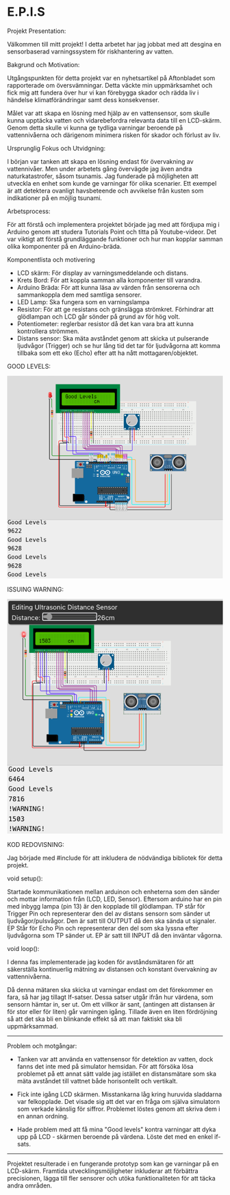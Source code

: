 # E.P.I.S
Projekt Presentation: 

Välkommen till mitt projekt!
I detta arbetet har jag jobbat med att desgina en sensorbaserad varningssystem för riskhantering av vatten. 

Bakgrund och Motivation:

Utgångspunkten för detta projekt var en nyhetsartikel på Aftonbladet som rapporterade om översvämningar. Detta väckte min uppmärksamhet och fick mig att fundera över hur vi kan förebygga skador och rädda liv i händelse klimatförändringar samt dess konsekvenser.

Målet var att skapa en lösning med hjälp av en vattensensor, som skulle kunna upptäcka vatten och vidarebefordra relevanta data till en LCD-skärm. Genom detta skulle vi kunna ge tydliga varningar beroende på vattennivåerna och därigenom minimera risken för skador och förlust av liv.

Ursprunglig Fokus och Utvidgning:

I början var tanken att skapa en lösning endast för övervakning av vattennivåer. Men under arbetets gång övervägde jag även andra naturkatastrofer, såsom tsunamis. Jag funderade på möjligheten att utveckla en enhet som kunde ge varningar för olika scenarier. Ett exempel är att detektera ovanligt havsbeteende och avvikelse från kusten som indikationer på en möjlig tsunami.

Arbetsprocess: 

För att förstå och implementera projektet började jag med att fördjupa mig i Arduino genom att studera Tutorials Point och titta på Youtube-videor. Det var viktigt att förstå grundläggande funktioner och hur man kopplar samman olika komponenter på en Arduino-bräda.

Komponentlista och motivering
- LCD skärm: För display av varningsmeddelande och distans.
- Krets Bord: För att koppla samman alla komponenter till varandra.
- Arduino Bräda: För att kunna läsa av värden från sensorerna och
sammankoppla dem med samtliga sensorer.
- LED Lamp: Ska fungera som en varningslampa
- Resistor: För att ge resistans och gränslägga strömkret. Förhindrar att
glödlampan och LCD går sönder på grund av för hög volt.
- Potentiometer: reglerbar resistor då det kan vara bra att kunna kontrollera
strömmen.
- Distans sensor: Ska mäta avståndet genom att skicka ut pulserande
ljudvågor (Trigger) och se hur lång tid det tar för ljudvågorna att komma tillbaka som ett eko (Echo) efter att ha nått mottagaren/objektet.

GOOD LEVELS:

![](GL.png)

ISSUING WARNING:

![](Warning%20.png)


KOD REDOVISNING:

Jag började med #include för att inkludera de nödvändiga bibliotek för detta projekt. 

void setup():

Startade kommunikationen mellan arduinon och enheterna som den sänder och mottar information från (LCD, LED, Sensor). 
Eftersom arduino har en pin med inbygg lampa (pin 13) är den kopplade till glödlampan.
TP står för Trigger Pin och representerar den del av distans sensorn som sänder ut ljudvågor/pulsvågor. Den är satt till OUTPUT då den ska sända ut signaler. 
EP Står för Echo Pin och representerar den del som ska lyssna efter ljudvågorna som TP sänder ut. EP är satt till INPUT då den inväntar vågorna.

void loop():

I denna fas implementerade jag koden för avståndsmätaren för att säkerställa kontinuerlig mätning av distansen 
och konstant övervakning av vattennivåerna.

Då denna mätaren ska skicka ut varningar endast om det förekommer en fara, så har jag tillagt If-satser. 
Dessa satser utgår ifrån hur värdena, som sensorn hämtar in, ser ut. Om ett villkor är sant, (antingen att distansen är för stor eller för liten) går varningen igång. Tillade även en liten fördröjning så att det ska bli en blinkande effekt så att man faktiskt ska bli uppmärksammad.

-----

Problem och motgångar:

- Tanken var att använda en vattensensor för detektion av vatten, dock fanns det inte med på simulator hemsidan.
  För att försöka lösa problemet på ett annat sätt valde jag istället en distansmätare som ska mäta avståndet till vattnet både horisontellt och vertikalt.

- Fick inte igång LCD skärmen. Misstankarna låg kring huruvida sladdarna var felkopplade. Det visade sig att det var en fråga om själva simulatorn som verkade känslig   för siffror. Problemet löstes genom att skriva dem i en annan ordning.
  
- Hade problem med att få mina "Good levels" kontra varningar att dyka upp på LCD - skärmen beroende på värdena. Löste det med en enkel if-sats.

-----

Projektet resulterade i en fungerande prototyp som kan ge varningar på en LCD-skärm. Framtida utvecklingsmöjligheter inkluderar att förbättra precisionen, lägga till fler sensorer och utöka funktionaliteten för att täcka andra områden.
